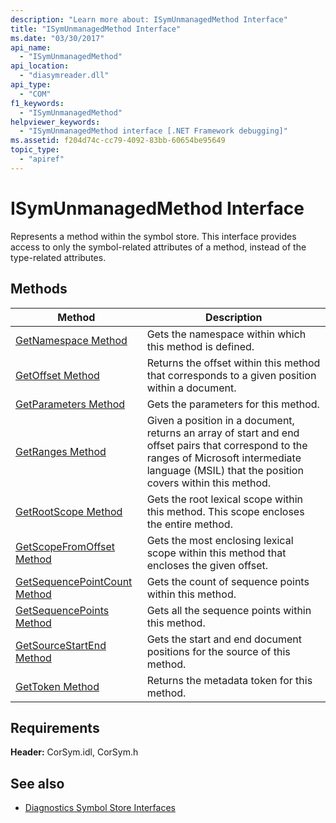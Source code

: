 ```yaml
---
description: "Learn more about: ISymUnmanagedMethod Interface"
title: "ISymUnmanagedMethod Interface"
ms.date: "03/30/2017"
api_name: 
  - "ISymUnmanagedMethod"
api_location: 
  - "diasymreader.dll"
api_type: 
  - "COM"
f1_keywords: 
  - "ISymUnmanagedMethod"
helpviewer_keywords: 
  - "ISymUnmanagedMethod interface [.NET Framework debugging]"
ms.assetid: f204d74c-cc79-4092-83bb-60654be95649
topic_type: 
  - "apiref"
---
```

# ISymUnmanagedMethod Interface

Represents a method within the symbol store. This interface provides access to only the symbol-related attributes of a method, instead of the type-related attributes.  
  
## Methods  
  
|Method|Description|  
|------------|-----------------|  
|[GetNamespace Method](isymunmanagedmethod-getnamespace-method.md)|Gets the namespace within which this method is defined.|  
|[GetOffset Method](isymunmanagedmethod-getoffset-method.md)|Returns the offset within this method that corresponds to a given position within a document.|  
|[GetParameters Method](isymunmanagedmethod-getparameters-method.md)|Gets the parameters for this method.|  
|[GetRanges Method](isymunmanagedmethod-getranges-method.md)|Given a position in a document, returns an array of start and end offset pairs that correspond to the ranges of Microsoft intermediate language (MSIL) that the position covers within this method.|  
|[GetRootScope Method](isymunmanagedmethod-getrootscope-method.md)|Gets the root lexical scope within this method. This scope encloses the entire method.|  
|[GetScopeFromOffset Method](isymunmanagedmethod-getscopefromoffset-method.md)|Gets the most enclosing lexical scope within this method that encloses the given offset.|  
|[GetSequencePointCount Method](isymunmanagedmethod-getsequencepointcount-method.md)|Gets the count of sequence points within this method.|  
|[GetSequencePoints Method](isymunmanagedmethod-getsequencepoints-method.md)|Gets all the sequence points within this method.|  
|[GetSourceStartEnd Method](isymunmanagedmethod-getsourcestartend-method.md)|Gets the start and end document positions for the source of this method.|  
|[GetToken Method](isymunmanagedmethod-gettoken-method.md)|Returns the metadata token for this method.|  
  
## Requirements  

 **Header:** CorSym.idl, CorSym.h  
  
## See also

- [Diagnostics Symbol Store Interfaces](diagnostics-symbol-store-interfaces.md)
